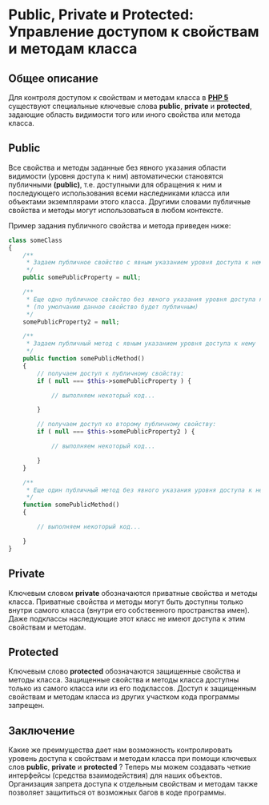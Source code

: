 Public, Private и Protected: Управление доступом к свойствам и методам класса
=============================================================================
## Общее описание
Для контроля доступом к свойствам и методам класса в **[PHP 5](http://ru.wikipedia.org/wiki/PHP)** существуют специальные ключевые слова **public**, **private** и **protected**, задающие область видимости того или иного свойства или метода класса.

## Public
Все свойства и методы заданные без явного указания области видимости (уровня доступа к ним) автоматически становятся публичными **(public)**, т.е. доступными для обращения к ним и последующего использования всеми наследниками класса или объектами экземплярами этого класса. Другими словами публичные свойства и методы могут использоваться в любом контексте.

Пример задания публичного свойства и метода приведен ниже:
```php
class someClass
{
    /**
     * Задаем публичное свойство с явным указанием уровня доступа к нему
     */
    public somePublicProperty = null;

    /**
     * Еще одно публичное свойство без явного указания уровня доступа к нему
     * (по умолчанию данное свойство будет публичным)
     */
    somePublicProperty2 = null;

    /**
     * Задаем публичный метод с явным указанием уровня доступа к нему
     */
    public function somePublicMethod()
    {
        // получаем доступ к публичному свойству:
        if ( null === $this->somePublicProperty ) {

            // выполняем некоторый код...

        }

        // получаем доступ ко второму публичному свойству:
        if ( null === $this->somePublicProperty2 ) {

            // выполняем некоторый код...

        }
    }

    /**
     * Еще один публичный метод без явного указания уровня доступа к нему
     */
    function somePublicMethod()
    {

        // выполняем некоторый код...

    }
}
```


## Private
Ключевым словом **private** обозначаются приватные свойства и методы класса. Приватные свойства и методы могут быть доступны только внутри самого класса (внутри его собственного пространства имен). Даже подклассы наследующие этот класс не имеют доступа к этим свойствам и методам.


## Protected
Ключевым слово **protected** обозначаются защищенные свойства и методы класса. Защищенные свойства и методы класса доступны только из самого класса или из его подклассов. Доступ к защищенным свойствам и методам класса из других участком кода программы запрещен.


## Заключение
Какие же преимущества дает нам возможность контролировать уровень доступа к свойствам и методам класса при помощи ключевых слов **public**, **private** и **protected** ? Теперь мы можем создавать четкие интерфейсы (средства взаимодействия) для наших объектов. Организация запрета доступа к отдельным свойствам и методам также позволяет защититься от возможных багов в коде программы.



